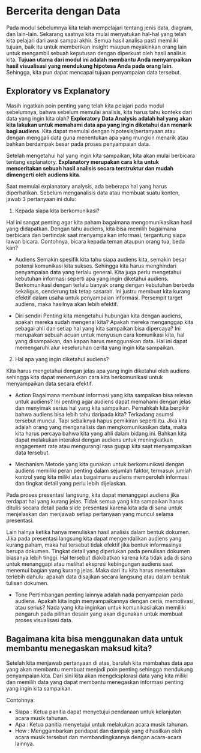 # Bercerita dengan Data

Pada modul sebelumnya kita telah mempelajari tentang jenis data, diagram, dan lain-lain. Sekarang saatnya kita mulai menyatukan hal-hal yang telah kita pelajari dari awal sampai akhir. Semua hasil analisa pasti memiliki tujuan, baik itu untuk memberikan insight maupun meyakinkan orang lain untuk mengambil sebuah keputusan dengan diperkuat oleh hasil analisis kita. **Tujuan utama dari modul ini adalah membantu Anda menyampaikan hasil visualisasi yang mendukung hipotesa Anda pada orang lain**. Sehingga, kita pun dapat mencapai tujuan penyampaian data tersebut.

## Exploratory vs Explanatory

Masih ingatkan poin penting yang telah kita pelajari pada modul sebelumnya, bahwa sebelum memulai analisis, kita harus tahu konteks dari data yang ingin kita olah? **Exploratory Data Analysis adalah hal yang akan kita lakukan untuk memahami data apa yang ingin diketahui dan menarik bagi audiens**. Kita dapat memulai dengan hipotesis/pertanyaan atau dengan menggali data guna menentukan apa yang mungkin menarik atau bahkan berdampak besar pada proses penyampaian data.

Setelah mengetahui hal yang ingin kita sampaikan, kita akan mulai berbicara tentang explanatory. **Explanatory merupakan cara kita untuk menceritakan sebuah hasil analisis secara terstruktur dan mudah dimengerti oleh audiens kita**.

Saat memulai explanatory analysis, ada beberapa hal yang harus diperhatikan. Sebelum menganalisis data atau membuat suatu konten, jawab 3 pertanyaan ini dulu:

1. Kepada siapa kita berkomunikasi?

Hal ini sangat penting agar kita paham bagaimana mengomunikasikan hasil yang didapatkan. Dengan tahu audiens, kita bisa memilih bagaimana berbicara dan bertindak saat menyampaikan informasi, tergantung siapa lawan bicara. Contohnya, bicara kepada teman ataupun orang tua, beda kan?

- Audiens
Semakin spesifik kita tahu siapa audiens kita, semakin besar potensi komunikasi kita sukses. Sehingga kita harus menghindari penyampaian data yang terlalu general. Kita juga perlu mengetahui kebutuhan informasi seperti apa yang ingin diketahui audiens. Berkomunikasi dengan terlalu banyak orang dengan kebutuhan berbeda sekaligus, cenderung tak tetap sasaran. Ini justru membuat kita kurang efektif dalam usaha untuk penyampaian informasi. Persempit target audiens, maka hasilnya akan lebih efektif.    

- Diri sendiri
Penting kita mengetahui hubungan kita dengan audiens, apakah mereka sudah mengenal kita? Apakah mereka menganggap kita sebagai ahli dan setiap hal yang kita sampaikan bisa dipercaya? Ini merupakan sebuah acuan untuk menyusun cara komunikasi kita, hal yang disampaikan, dan kapan harus menggunakan data. Hal ini dapat memengaruhi alur keseluruhan cerita yang ingin kita sampaikan.

2. Hal apa yang ingin diketahui audiens?

Kita harus mengetahui dengan jelas apa yang ingin diketahui oleh audiens sehingga kita dapat menentukan cara kita berkomunikasi untuk menyampaikan data secara efektif.

- Action
Bagaimana membuat informasi yang kita sampaikan bisa relevan untuk audiens? Ini penting agar audiens dapat memahami dengan jelas dan menyimak serius hal yang kita sampaikan.
Pernahkah kita berpikir bahwa audiens bisa lebih tahu daripada kita? Terkadang asumsi tersebut muncul. Tapi sebaiknya hapus pemikiran seperti itu. Jika kita adalah orang yang menganalisis dan mengkomunikasikan data, maka kita harus percaya bahwa kita yang ahli dalam bidang ini. Bahkan kita dapat melakukan interaksi dengan audiens untuk meningkatkan engagement rate atau mengurangi rasa gugup kita saat menyampaikan data tersebut.

- Mechanism
Metode yang kita gunakan untuk berkomunikasi dengan audiens memiliki peran penting dalam sejumlah faktor, termasuk jumlah kontrol yang kita miliki atas bagaimana audiens memperoleh informasi dan tingkat detail yang perlu lebih dijelaskan.

Pada proses presentasi langsung, kita dapat menanggapi audiens jika terdapat hal yang kurang jelas. Tidak semua yang kita sampaikan harus ditulis secara detail pada slide presentasi karena kita ada di sana untuk menjelaskan dan menjawab setiap pertanyaan yang muncul selama presentasi.

Lain halnya ketika hanya menuliskan hasil analisis dalam bentuk dokumen. Jika pada presentasi langsung kita dapat mengendalikan audiens yang kurang paham, maka hal tersebut tidak efektif jika bentuk informasinya berupa dokumen. Tingkat detail yang diperlukan pada penulisan dokumen biasanya lebih tinggi. Hal tersebut diakibatkan karena kita tidak ada di sana untuk menanggapi atau melihat ekspresi kebingungan audiens saat menemui bagian yang kurang jelas. Maka dari itu kita harus menentukan terlebih dahulu: apakah data disajikan secara langsung atau dalam bentuk tulisan dokumen.

- Tone
Pertimbangan penting lainnya adalah nada penyampaian pada audiens. Apakah kita ingin menyampaikannya dengan ceria, memotivasi, atau serius? Nada yang kita inginkan untuk komunikasi akan memiliki pengaruh pada pilihan desain yang akan digunakan untuk membuat proses visualisasi data.

## Bagaimana kita bisa menggunakan data untuk membantu menegaskan maksud kita?

Setelah kita menjawab pertanyaan di atas, barulah kita membahas data apa yang akan membantu membuat menjadi poin penting sehingga mendukung penyampaian kita. Dari sini kita akan mengeksplorasi data yang kita miliki dan memilih data yang dapat membantu menegaskan informasi penting yang ingin kita sampaikan.

Contohnya:

- Siapa : Ketua panitia dapat menyetujui pendanaan untuk kelanjutan acara musik tahunan.
- Apa : Ketua panitia menyetujui untuk melakukan acara musik tahunan.
- How : Menggambarkan pendapat dan dampak yang dihasilkan oleh acara musik tersebut dan membandingkannya dengan acara-acara lainnya.